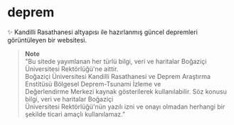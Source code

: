 # deprem
✨ Kandilli Rasathanesi altyapısı ile hazırlanmış güncel depremleri görüntüleyen bir websitesi.

> **Note** \
> "Bu sitede yayımlanan her türlü bilgi, veri ve haritalar Boğaziçi Üniversitesi Rektörlüğü'ne aittir. \
> Boğaziçi Üniversitesi Kandilli Rasathanesi ve Deprem Araştırma Enstitüsü Bölgesel Deprem-Tsunami İzleme ve \
> Değerlendirme Merkezi kaynak gösterilerek kullanılabilir. Söz konusu bilgi, veri ve haritalar Boğaziçi \
> Üniversitesi Rektörlüğü'nün yazılı izni ve onayı olmadan herhangi bir şekilde ticari amaçlı kullanılamaz."
